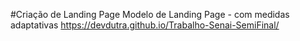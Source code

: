 #Criação de Landing Page
Modelo de Landing Page - com medidas adaptativas
https://devdutra.github.io/Trabalho-Senai-SemiFinal/
